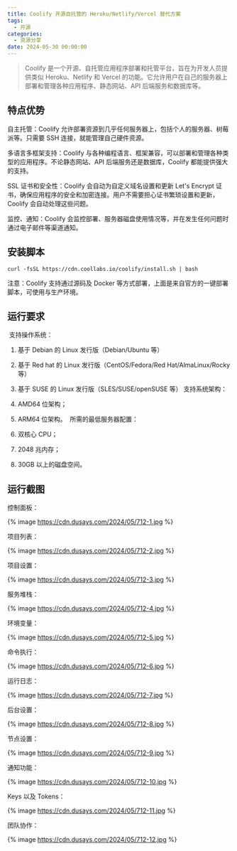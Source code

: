 ```yaml
---
title: Coolify 开源自托管的 Heroku/Netlify/Vercel 替代方案
tags:
  - 开源
categories:
  - 资源分享
date: 2024-05-30 00:00:00
---
```


> Coolify 是一个开源、自托管应用程序部署和托管平台，旨在为开发人员提供类似 Heroku、Netlify 和 Vercel 的功能。它允许用户在自己的服务器上部署和管理各种应用程序、静态网站、API 后端服务和数据库等。 

<!-- more -->

## 特点优势

自主托管：Coolify 允许部署资源到几乎任何服务器上，包括个人的服务器、树莓派等。只需要 SSH 连接，就能管理自己硬件资源。

多语言多框架支持：Coolify 与各种编程语言、框架兼容，可以部署和管理各种类型的应用程序。不论静态网站、API 后端服务还是数据库，Coolify 都能提供强大的支持。

SSL 证书和安全性：Coolify 会自动为自定义域名设置和更新 Let's Encrypt 证书，确保应用程序的安全和加密连接。用户不需要担心证书繁琐设置和更新，Coolify 会自动处理这些问题。

监控、通知：Coolify 会监控部署、服务器磁盘使用情况等，并在发生任何问题时通过电子邮件等渠道通知。

## 安装脚本

```
curl -fsSL https://cdn.coollabs.io/coolify/install.sh | bash
```

注意：Coolify 支持通过源码及 Docker 等方式部署，上面是来自官方的一键部署脚本，可使用与生产环境。

## 运行要求
​
支持操作系统：

1. 基于 Debian 的 Linux 发行版（Debian/Ubuntu 等）
2. 基于 Red hat 的 Linux 发行版（CentOS/Fedora/Red Hat/AlmaLinux/Rocky 等）
3. 基于 SUSE 的 Linux 发行版（SLES/SUSE/openSUSE 等）
​
支持系统架构：

1. AMD64 位架构；
2. ARM64 位架构。
​
所需的最低服务器配置：
​
1. 双核心 CPU；
2. 2048 兆内存；
3. 30GB 以上的磁盘空间。

## 运行截图

控制面板：

{% image https://cdn.dusays.com/2024/05/712-1.jpg %}

项目列表：

{% image https://cdn.dusays.com/2024/05/712-2.jpg %}

项目设置：

{% image https://cdn.dusays.com/2024/05/712-3.jpg %}

服务堆栈：

{% image https://cdn.dusays.com/2024/05/712-4.jpg %}

环境变量：

{% image https://cdn.dusays.com/2024/05/712-5.jpg %}

命令执行：

{% image https://cdn.dusays.com/2024/05/712-6.jpg %}

运行日志：

{% image https://cdn.dusays.com/2024/05/712-7.jpg %}

后台设置：

{% image https://cdn.dusays.com/2024/05/712-8.jpg %}

节点设置：

{% image https://cdn.dusays.com/2024/05/712-9.jpg %}

通知功能：

{% image https://cdn.dusays.com/2024/05/712-10.jpg %}

Keys 以及 Tokens：

{% image https://cdn.dusays.com/2024/05/712-11.jpg %}

团队协作：

{% image https://cdn.dusays.com/2024/05/712-12.jpg %}